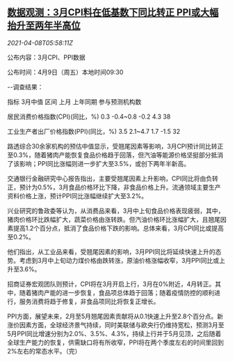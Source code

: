 <!--1617863462000-->
[数据观测：3月CPI料在低基数下同比转正 PPI或大幅抬升至两年半高位](https://cn.reuters.com/article/china-cpi-poll-0408-idCNKBS2BV0MG)
------

<div><i>2021-04-08T05:58:11Z</i></div><p>公布内容：3月CPI、PPI数据</p><p>公布时间：4月9日（周五）本地时间09:30</p><p>--调查结果：</p><p>指标 3月中值 区间 上月 上年同期 参与预测机构数</p><p>居民消费价格指数(CPI)(同比，%) 0.3 -0.4~0.8 -0.2 4.3 38</p><p>工业生产者出厂价格指数(PPI)(同比，%) 3.5 2.1~4.7 1.7 -1.5 32</p><p>路透综合30余家机构的预估中值显示，受翘尾因素等影响，3月CPI预计同比转正至0.3%，随着猪肉产能恢复食品价格趋于回落，但汽油等能源价格坚挺部分抵消了该影响；PPI同比涨幅则进一步扩大至3.5%，或创下两年半新高。</p><p>交通银行金融研究中心报告指出，主要受翘尾因素上升影响，CPI同比将由负转正，预计为0.5%，3月食品价格环比下降，非食品价格上升。流通领域主要生产资料价格上涨，预计PPI同比涨幅继续扩大至3.2%。</p><p>兴业研究的鲁政委等认为，从消费品来看，3月中上旬食品价格表现疲弱，其中，猪肉价格环比跌幅扩大，蔬菜价格由涨转跌。但汽油价格环比涨幅扩大，且翘尾因素提高1.2个百分点，抵消了食品价格下跌的影响。总体来看，3月CPI同比或提高至0.2%。</p><p>他们指出，从工业品来看，受翘尾因素的影响，3月PPI同比将延续快速上升的态势。考虑到3月中上旬动力煤价格由跌转涨，原油价格涨幅收窄，3月PPI同比或上升至3.6%。</p><p>招商证券宏观团队则预计，CPI将在3月开启上行，3月在0%附近，4月转正。其中，随着猪肉产能的进一步恢复，食品项总体趋于回落；随着疫情防控的顺利进行，服务消费将趋于修复，非食品项同比将恢复正增长。</p><p>PPI方面，展望未来，2月至5月翘尾因素贡献将从0.1快速上升至2.8个百分点。新涨价因素方面，全球经济景气持续，同时美联储与欧央行仍维持宽松，预测3月至5月PPI同比增速分别为2.0%、3.5%、4.3%，持续上行并于5月见顶，之后随着全球生产能力的恢复，供需缺口将有所收窄，PPI将在两个季度左右的时间里回到2%左右的常态水平。（完）</p>
